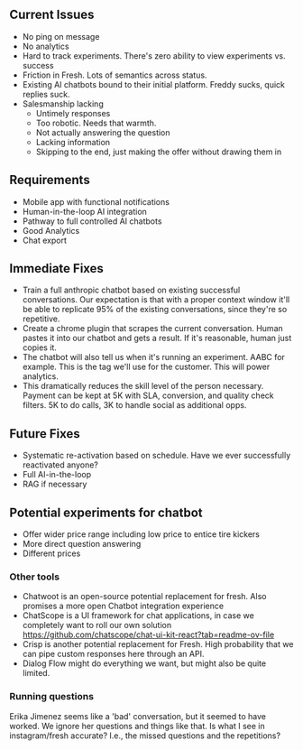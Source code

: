 ## Current Issues
- No ping on message
- No analytics
- Hard to track experiments.  There's zero ability to view experiments vs. success
- Friction in Fresh.  Lots of semantics across status.
- Existing AI chatbots bound to their initial platform.  Freddy sucks, quick replies suck.
- Salesmanship lacking 
  - Untimely responses
  - Too robotic.  Needs that warmth.
  - Not actually answering the question 
  - Lacking information
  - Skipping to the end, just making the offer without drawing them in

## Requirements
- Mobile app with functional notifications
- Human-in-the-loop AI integration
- Pathway to full controlled AI chatbots
- Good Analytics
- Chat export

## Immediate Fixes
- Train a full anthropic chatbot based on existing successful conversations.  Our expectation is that with a proper context window it'll be able to replicate 95% of the existing conversations, since they're so repetitive.
- Create a chrome plugin that scrapes the current conversation.  Human pastes it into our chatbot and gets a result.  If it's reasonable, human just copies it. 
- The chatbot will also tell us when it's running an experiment.  AABC for example.  This is the tag we'll use for the customer.  This will power analytics.
- This dramatically reduces the skill level of the person necessary.  Payment can be kept at 5K with SLA, conversion, and quality check filters.  5K to do calls, 3K to handle social as additional opps.

## Future Fixes
- Systematic re-activation based on schedule.  Have we ever successfully reactivated anyone?
- Full AI-in-the-loop
- RAG if necessary

## Potential experiments for chatbot
- Offer wider price range including low price to entice tire kickers
- More direct question answering
- Different prices


### Other tools
- Chatwoot is an open-source potential replacement for fresh.  Also promises a more open Chatbot integration experience
- ChatScope is a UI framework for chat applications, in case we completely want to roll our own solution https://github.com/chatscope/chat-ui-kit-react?tab=readme-ov-file
- Crisp is another potential replacement for Fresh.  High probability that we can pipe custom responses here through an API. 
- Dialog Flow might do everything we want, but might also be quite limited.


### Running questions
Erika Jimenez seems like a 'bad' conversation, but it seemed to have worked.  We ignore her questions and things like that.  Is what I see in instagram/fresh accurate?  I.e., the missed questions and the repetitions?




